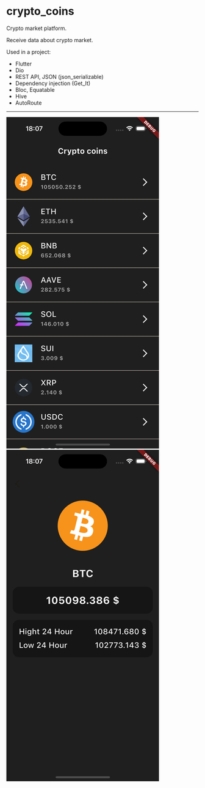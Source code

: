 # crypto_coins

Crypto market platform.

Receive data about crypto market. 

Used in a project:

* Flutter
* Dio
* REST API, JSON (json_serializable) 
* Dependency injection (Get_It)
* Bloc, Equatable
* Hive
* AutoRoute

---
![Image alt](https://github.com/AlexKolch/crypto_coins/blob/main/screen/1.jpg)
![Image alt](https://github.com/AlexKolch/crypto_coins/blob/main/screen/2.jpg)
